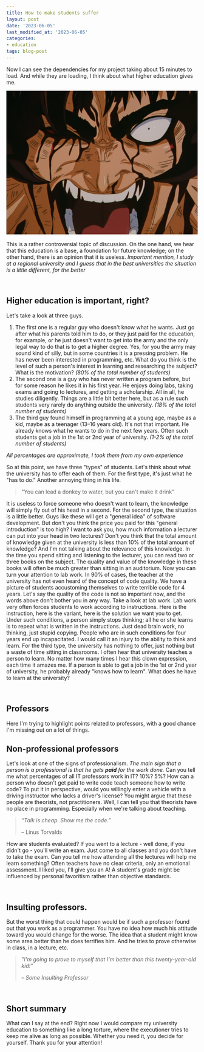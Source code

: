 ```yaml
---
title: How to make students suffer
layout: post
date: '2023-06-05'
last_modified_at: '2023-06-05'
categories:
- education
tags: blog-post
---
```


Now I can see the dependencies for my project taking about 15 minutes to load. And while they are loading, I think about what higher education gives me.

<img weight="520" title="Suffering Guts" alt="Suffering Guts" src="/assets/images/berserk.jpg">

This is a rather controversial topic of discussion. On the one hand, we hear that this education is a base, a foundation for future knowledge; on the other hand, there is an opinion that it is useless.
*Important mention, I study at a regional university and I guess that in the best universities the situation is a little different, for the better*

<br/>

## Higher education is important, right?

Let's take a look at three guys.
1. The first one is a regular guy who doesn't know what he wants. Just go after what his parents told him to do, or they just paid for the education, for example, or he just doesn't want to get into the army and the only legal way to do that is to get a higher degree. Yes, for you the army may sound kind of silly, but in some countries it is a pressing problem. He has never been interested in programming, etc. What do you think is the level of such a person's interest in learning and researching the subject? What is the motivation?    *(80% of the total number of students)*
2. The second one is a guy who has never written a program before, but for some reason he likes it in his first year. He enjoys doing labs, taking exams and going to lectures, and getting a scholarship. All in all, he studies diligently. Things are a little bit better here, but as a rule such students very rarely do anything outside the university. *(18% of the total number of students)*
3. The third guy found himself in programming at a young age, maybe as a kid, maybe as a teenager (13–16 years old). It's not that important. He already knows what he wants to do in the next few years. Often such students get a job in the 1st or 2nd year of university. *(1-2% of the total number of students)*

*All percentages are approximate, I took them from my own experience*

So at this point, we have three "types" of students.
Let's think about what the university has to offer each of them.
For the first type, it's just what he "has to do."
Another annoying thing in his life.

> "You can lead a donkey to water, but you can't make it drink"

It is useless to force someone who doesn't want to learn, the knowledge will simply fly out of his head in a second.
For the second type, the situation is a little better. Guys like these will get a "general idea" of software development. But don't you think the price you paid for this "general introduction" is too high?
I want to ask you, how much information a lecturer can put into your head in two lectures?
Don't you think that the total amount of knowledge given at the university is less than 10% 
of the total amount of knowledge? And I'm not talking about the relevance of this knowledge.
In the time you spend sitting and listening to the lecturer, you can read two or three books on the subject. The quality and value of the knowledge in these books will often be much greater than sitting in an auditorium.
Now you can turn your attention to lab work. In 90% of cases, the teacher at the university has not even heard of the concept of code quality. We have a picture of students accustoming themselves to write terrible code for 4 years.
Let's say the quality of the code is not so important now, and the words above don't bother you in any way.
Take a look at lab work. Lab work very often forces students to work according to instructions. Here is the instruction, here is the variant, here is the solution we want you to get. Under such conditions, a person simply stops thinking; all he or she learns is to repeat what is written in the instructions. Just dead brain work, no thinking, just stupid copying. People who are in such conditions for four years end up incapacitated. I would call it an injury to the ability to think and learn.
For the third type, the university has nothing to offer, just nothing but a waste of time sitting in classrooms. I often hear that university teaches a person to learn. No matter how many times I hear this clown expression, each time it amazes me. If a person is able to get a job in the 1st or 2nd year of university, he probably already "knows how to learn". What does he have to learn at the university? 

<br/>

## Professors

Here I'm trying to highlight points related to professors, with a good chance I'm missing out on a lot of things.

## Non-professional professors

Let's look at one of the signs of professionalism.
*The main sign that a person is a professional is that he gets **paid** for the work done.*
Can you tell me what percentages of all IT professors work in IT?
10%?
5%?
How can a person who doesn't get paid to write code teach someone how to write code?
To put it in perspective,
would you willingly enter a vehicle with a driving instructor who lacks a driver's license?
You might argue that these people are theorists, not practitioners. Well, I can tell you that theorists have no place in programming. Especially when we're talking about teaching.

> *“Talk is cheap. Show me the code.”*
>
> – Linus Torvalds

How are students evaluated?
If you went to a lecture - well done, if you didn't go - you'll write an exam.
Just come to all classes and you don't have to take the exam.
Can you tell me how attending all the lectures will help me learn something?
Often teachers have no clear criteria, only an emotional assessment.
I liked you, I'll give you an A!
A student's grade might be influenced by personal favoritism rather than objective standards.

<br/>

## Insulting professors.

But the worst thing that could happen would be if such a professor found out that you work as a programmer. You have no idea how much his attitude toward you would change for the worse. The idea that a student might know some area better than he does terrifies him. And he tries to prove otherwise in class, in a lecture, etc.

  > *"I'm going to prove to myself that I'm better than this twenty-year-old kid!"*
  >
  > *– Some Insulting Professor*

<br/>

## Short summary
What can I say at the end?
Right now I would compare my university education to something like a long torture, where the executioner tries to keep me alive as long as possible. Whether you need it, you decide for yourself.
Thank you for your attention!
